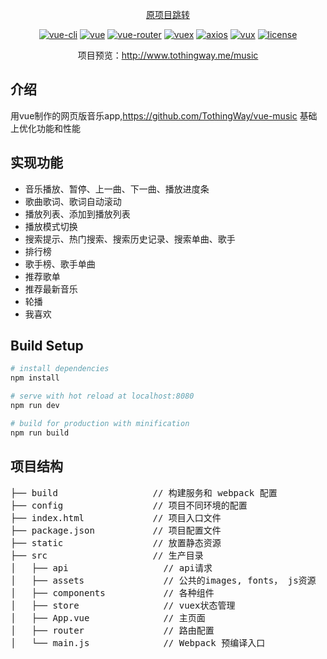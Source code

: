 <p align="center">
    <a href="https://github.com/TothingWay/vue-music" target="_blank">
        原项目跳转
    </a>
</p>
<p align="center">
    <a href="https://github.com/vuejs/vue-cli"><img src="https://img.shields.io/badge/vue--cli-v2.9.2-blue.svg" alt="vue-cli"></a>
    <a href="https://github.com/vuejs/vue"><img src="https://img.shields.io/badge/vue-v2.5.13-blue.svg" alt="vue"></a>
    <a href="https://github.com/vuejs/vue-router"><img src="https://img.shields.io/badge/vue--router-v3.0.1-blue.svg" alt="vue-router"></a>
    <a href="https://github.com/vuejs/vuex"><img src="https://img.shields.io/badge/vuex-v3.0.1-blue.svg" alt="vuex"></a>
    <a href="https://github.com/axios/axios"><img src="https://img.shields.io/badge/axios-0.17.1-blue.svg" alt="axios"></a>
    <a href="https://github.com/airyland/vux"><img src="https://img.shields.io/badge/vux-v2.7.8-blue.svg" alt="vux"></a>
    <a href="javascript:;"><img src="https://img.shields.io/badge/license-MIT-green.svg" alt="license"></a>
</p>
<p align="center">
    项目预览：<a href="http://www.tothingway.me/music">http://www.tothingway.me/music</a>
</p>

## 介绍
用vue制作的网页版音乐app,https://github.com/TothingWay/vue-music 基础上优化功能和性能


## 实现功能
* 音乐播放、暂停、上一曲、下一曲、播放进度条
* 歌曲歌词、歌词自动滚动
* 播放列表、添加到播放列表
* 播放模式切换
* 搜索提示、热门搜索、搜索历史记录、搜索单曲、歌手
* 排行榜
* 歌手榜、歌手单曲
* 推荐歌单
* 推荐最新音乐
* 轮播
* 我喜欢

## Build Setup

``` bash
# install dependencies
npm install

# serve with hot reload at localhost:8080
npm run dev

# build for production with minification
npm run build
```
## 项目结构

<pre>
├── build                  // 构建服务和 webpack 配置
├── config                 // 项目不同环境的配置
├── index.html             // 项目入口文件
├── package.json           // 项目配置文件
├── static                 // 放置静态资源
├── src                    // 生产目录
│   ├── api                  // api请求
│   ├── assets               // 公共的images, fonts， js资源
│   ├── components           // 各种组件
│   ├── store                // vuex状态管理
│   ├── App.vue              // 主页面
│   ├── router               // 路由配置
│   └── main.js              // Webpack 预编译入口
</pre>






